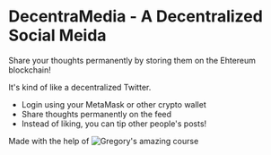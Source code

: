 # DecentraMedia - A Decentralized Social Meida

Share your thoughts permanently by storing them on the Ehtereum blockchain!

It's kind of like a decentralized Twitter.

- Login using your MetaMask or other crypto wallet
- Share thoughts permanently on the feed
- Instead of liking, you can tip other people's posts!

Made with the help of ![Gregory's amazing course](https://www.dappuniversity.com/articles/blockchain-tutorial#part4)